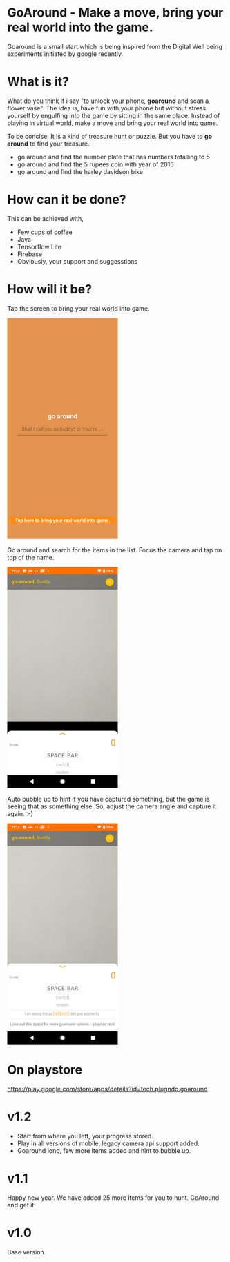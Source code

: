 # GoAround - Make a move, bring your real world into the game.
Goaround is a small start which is being inspired from the Digital Well being experiments initiated by google recently.

# What is it?
What do you think if i say "to unlock your phone, **goaround** and scan a flower vase". The idea is, have fun with your phone but without stress yourself by engulfing into the game by sitting in the same place. Instead of playing in virtual world, make a move and bring your real world into game.

To be concise, It is a kind of treasure hunt or puzzle. But you have to **go around** to find your treasure.
- go around and find the number plate that has numbers totalling to 5
- go around and find the 5 rupees coin with year of 2016
- go around and find the harley davidson bike

# How can it be done?
This can be achieved with,
- Few cups of coffee
- Java
- Tensorflow Lite
- Firebase
- Obviously, your support and suggesstions

# How will it be?

Tap the screen to bring your real world into game.
<p align="left">
  <img src="https://github.com/sugumarworkspace/goaround/blob/master/home.png" width="256" title="Github Logo">
</p>
Go around and search for the items in the list. Focus the camera and tap on top of the name.
<p align="left">
  <img src="https://github.com/sugumarworkspace/goaround/blob/master/screen_1.png" width="256" title="Github Logo">
</p>
Auto bubble up to hint if you have captured something, but the game is seeing that as something else. So, adjust the camera angle and capture it again. :-)
<p align="left">
  <img src="https://github.com/sugumarworkspace/goaround/blob/master/Screen_2.png" width="256" title="Github Logo">
</p>

# On playstore
https://play.google.com/store/apps/details?id=tech.plugndo.goaround

# v1.2
- Start from where you left, your progress stored.
- Play in all versions of mobile, legacy camera api support added.
- Goaround long, few more items added and hint to bubble up.

# v1.1
Happy new year. We have added 25 more items for you to hunt. GoAround and get it.

# v1.0
Base version.
